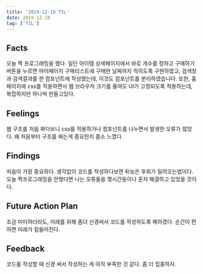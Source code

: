 ```yaml
---
title: '2019-12-10 TIL'
date: 2019-12-10
tag: ['TIL']
---
```


## Facts

오늘 짝 프로그래밍을 했다. 일단 아이템 상세페이지에서 바로 개수를 정하고 구매하기 버튼을 누르면 마이페이지 구매리스트에 구매한 날짜까지 적히도록 구현하였고, 검색창과 검색결과를 한 컴포넌트에 작성했는데, 이것도 컴포넌트를 분리하였습니다. 또한, 홈페이지에 css를 적용하면서 웹 브라우저 크기를 줄여도 UI가 고정되도록 적용하는데, 복잡하지만 하나씩 만들고있다.

## Feelings

웹 구조를 처음 짜다보니 css를 적용하거나 컴포넌트를 나누면서 발생한 오류가 많았다. 왜 처음부터 구조를 짜는게 중요한지 몸소 느꼈다.

## Findings

처음이 가장 중요하다. 생각없이 코드를 작성하다보면 뒤늦은 후회가 밀려오는법이다. 오늘 짝프로그래밍을 안했다면 나는 오류들을 몇시간동이나 혼자 해결하고 있었을 것이다.

## Future Action Plan

조금 미미하더라도, 미래를 위해 좀더 신경써서 코드를 작성하도록 해야겠다. 순간이 편하면 미래가 힘들어진다.

## Feedback

코드를 작성할 때 신경 써서 작성하는 게 아직 부족한 것 같다. 좀 더 집중하자.

